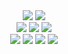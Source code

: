 <div align="center">
  <img src="https://github-readme-stats-eight-weld-87.vercel.app/api?username=zbee&count_private=true&show_icons=true&theme=dracula&line_height=24&bg_color=22272e&hide_border=true" />
  <img src="https://github-readme-stats-eight-weld-87.vercel.app/api/top-langs/?username=zbee&theme=dracula&layout=compact&langs_count=8&bg_color=22272e&hide_border=true&card_width=275&hide=hack,procfile,cmake&size_weight=0.3&count_weight=0.7" />
</div>

<div align="center">
  <img src="https://img.shields.io/badge/ide-IntelliJ-informational?style=for-the-badge&logo=intellij-idea&logoColor=79DAFA&color=DC6385&labelColor=22272e" />
  <img src="https://img.shields.io/badge/cloud-Heroku-informational?style=for-the-badge&logo=heroku&logoColor=79DAFA&color=DC6385&labelColor=22272e" />
  <img src="https://img.shields.io/badge/cloud-AWS-informational?style=for-the-badge&logo=amazonecs&logoColor=79DAFA&color=DC6385&labelColor=22272e" />
</div>

<div align="center">
  <img src="https://img.shields.io/badge/lang-c%23-informational?style=for-the-badge&logo=csharp&logoColor=79DAFA&color=DC6385&labelColor=22272e" />
  <img src="https://img.shields.io/badge/lang-php-informational?style=for-the-badge&logo=php&logoColor=79DAFA&color=DC6385&labelColor=22272e" />
  <img src="https://img.shields.io/badge/lang-python-informational?style=for-the-badge&logo=python&logoColor=79DAFA&color=DC6385&labelColor=22272e" />
  <img src="https://img.shields.io/badge/lang-c%2B%2B-informational?style=for-the-badge&logo=cplusplus&logoColor=79DAFA&color=DC6385&labelColor=22272e" />
</div>
